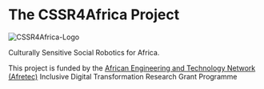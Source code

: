 # The CSSR4Africa Project

![CSSR4Africa-Logo](/images/CSSR_Scenario.png)

Culturally Sensitive Social Robotics for Africa.

This project is funded by the <A HREF="http://www.afretec.org">African Engineering and Technology Network (Afretec)</A> Inclusive Digital Transformation Research Grant Programme
